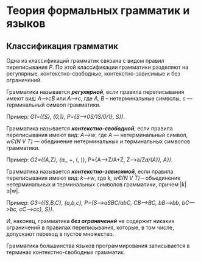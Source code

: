 # Теория формальных грамматик и языков
## Классификация грамматик


Одна из классификаций грамматик связана с видом правил переписывания *P*. По этой классификации грамматики разделяют на регулярные, контекстно-свободные, контекстно-зависимые и без ограничений.

Грамматика называется ***регулярной***, если правила переписывания имеют вид: *A—>cB* или *A—>c*, где *A, B* – нетерминальные символы, *c* — терминальный символ грамматики.

Пример: *G1=({S}, {0,1}, P={S—>0S/1S/0/1}, S})*.

Грамматика называется ***контекстно-свободной***, если правила переписывания имеют вид: *A—>w*, где *A* — нетерминальный символ, *wЄ(N V T)* — обединение нетерминальных и терминальных символов грамматики.

Пример: *G2=({A,Z}, {a,*, +, (, )}, P={A—>Z/A+Z, Z—>a/Z*a/(A)}, A})*.

Грамматика называется ***контекстно-зависимой***, если правила переписывания имеют вид: *k—>w*, где *k, wЄ(N V T)* – объединение нетерминальных и терминальных символов грамматики, причем |k|≤|w|.

Пример: *G3=({S,B,C}, {a,b,c}, P={S—>aSBC/abC, CB—>BC, bB—>bb, bC—>bc, cC—>cc}, S})*.

И, наконец, грамматика ***без ограничений*** не содержит никаких ограничений в правилах переписывания, которые, в том числе, допускают переход в пустое множество.

Грамматика большинства языков программирования записывается в терминах контекстно-свободных грамматик.


